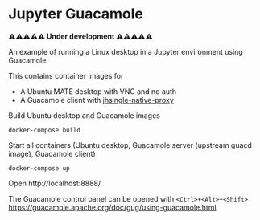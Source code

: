 # Jupyter Guacamole

**⚠️⚠️⚠️⚠️⚠️ Under development ⚠️⚠️⚠️⚠️⚠️**

An example of running a Linux desktop in a Jupyter environment using Guacamole.


This contains container images for
- A Ubuntu MATE desktop with VNC and no auth
- A Guacamole client with [jhsingle-native-proxy](https://github.com/ideonate/jhsingle-native-proxy)

Build Ubuntu desktop and Guacamole images
```
docker-compose build
```

Start all containers (Ubuntu desktop, Guacamole server (upstream guacd image), Guacamole client)
```
docker-compose up
```

Open http://localhost:8888/

The Guacamole control panel can be opened with `<Ctrl>+<Alt>+<Shift>`
https://guacamole.apache.org/doc/gug/using-guacamole.html
